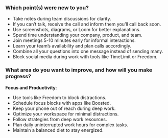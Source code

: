 ### Which point(s) were new to you? 
- Take notes during team discussions for clarity.  
- If you can’t talk, receive the call and inform them you’ll call back soon.  
- Use screenshots, diagrams, or Loom for better explanations.  
- Spend time understanding your company, product, and team.  
- Join meetings 5-10 minutes early for informal interactions.  
- Learn your team’s availability and plan calls accordingly.  
- Combine all your questions into one message instead of sending many.  
- Block social media during work with tools like TimeLimit or Freedom.


### What area do you want to improve, and how will you make progress?  
**Focus and Productivity**:  
- Use tools like Freedom to block distractions.  
- Schedule focus blocks with apps like Boosted.  
- Keep your phone out of reach during deep work.  
- Optimize your workspace for minimal distractions.  
- Follow strategies from deep work resources.  
- Plan daily uninterrupted work hours for complex tasks.  
- Maintain a balanced diet to stay energized.

